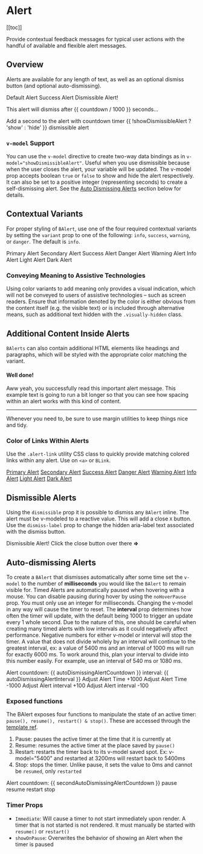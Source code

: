 # Alert

<ClientOnly>
  <Teleport to=".bd-toc">

[[toc]]

  </Teleport>
</ClientOnly>

<div class="lead mb-5">

Provide contextual feedback messages for typical user actions with the handful of available and flexible alert messages.

</div>

## Overview

Alerts are available for any length of text, as well as an optional dismiss button (and optional auto-dismissing).

<HighlightCard>
  <BAlert :model-value="true">Default Alert</BAlert>
  <BAlert variant="success" :model-value="true">Success Alert</BAlert>
  <BAlert v-model="showDismissibleAlert" variant="danger" dismissible>
    Dismissible Alert!
  </BAlert>
  <BAlert
    v-model="dismissCountDown"
    dismissible
    variant="warning"
    @close-countdown="countdown = $event"
  >
    <p>This alert will dismiss after {{ countdown / 1000 }} seconds...</p>
    <BProgress
      variant="warning"
      :max="dismissCountDown"
      :value="countdown"
      height="4px"
    />
  </BAlert>
  <BButtonGroup>
    <BButton @click="dismissCountDown = dismissCountDown + 1000" variant="info">
      Add a second to the alert with countdown timer
    </BButton>
    <BButton @click="showDismissibleAlert = !showDismissibleAlert" variant="info">
      {{ !showDismissibleAlert ? 'show' : 'hide' }} dismissible alert
    </BButton>
  </BButtonGroup>
  <template #html>

```vue
<template>
  <BAlert :model-value="true">Default Alert</BAlert>

  <BAlert variant="success" :model-value="true">Success Alert</BAlert>

  <BAlert v-model="showDismissibleAlert" variant="danger" dismissible> Dismissible Alert! </BAlert>

  <BAlert
    v-model="dismissCountDown"
    dismissible
    variant="warning"
    @close-countdown="countdown = $event"
  >
    <p>This alert will dismiss after {{ countdown / 1000 }} seconds...</p>
    <BProgress variant="warning" :max="dismissCountDown" :value="countdown" height="4px" />
  </BAlert>

  <BButton @click="dismissCountDown = dismissCountDown + 1000" variant="info" class="m-1">
    Add a second to the alert with countdown timer
  </BButton>

  <BButton @click="showDismissibleAlert = !showDismissibleAlert" variant="info" class="m-1">
    {{ !showDismissibleAlert ? 'show' : 'hide' }} dismissible alert
  </BButton>
</template>

<script setup lang="ts">
const showDismissibleAlert = ref(false)

const dismissCountDown = ref(10000)
const countdown = ref(0)
</script>
```

  </template>
</HighlightCard>

### `v-model` Support

You can use the `v-model` directive to create two-way data bindings as in `v-model="showDismissibleAlert"`. Useful when you use dismissible because when the user closes the alert, your variable will be updated. The v-model prop accepts boolean `true` or `false` to show and hide the alert respectively. It can also be set to a positive integer (representing seconds) to create a self-dismissing alert. See the [Auto Dismissing Alerts](#auto-dismissing-alerts) section below for details.

## Contextual Variants

For proper styling of `BAlert`, use one of the four required contextual variants by setting the `variant` prop to one of the following: `info`, `success`, `warning`, or `danger`. The default is `info`.

<HighlightCard>
  <BAlert :model-value="true" variant="primary">Primary Alert</BAlert>
  <BAlert :model-value="true" variant="secondary">Secondary Alert</BAlert>
  <BAlert :model-value="true" variant="success">Success Alert</BAlert>
  <BAlert :model-value="true" variant="danger">Danger Alert</BAlert>
  <BAlert :model-value="true" variant="warning">Warning Alert</BAlert>
  <BAlert :model-value="true" variant="info">Info Alert</BAlert>
  <BAlert :model-value="true" variant="light">Light Alert</BAlert>
  <BAlert :model-value="true" variant="dark">Dark Alert</BAlert>
  <template #html>

```vue-html
<BAlert :model-value="true" variant="primary">Primary Alert</BAlert>
<BAlert :model-value="true" variant="secondary">Secondary Alert</BAlert>
<BAlert :model-value="true" variant="success">Success Alert</BAlert>
<BAlert :model-value="true" variant="danger">Danger Alert</BAlert>
<BAlert :model-value="true" variant="warning">Warning Alert</BAlert>
<BAlert :model-value="true" variant="info">Info Alert</BAlert>
<BAlert :model-value="true" variant="light">Light Alert</BAlert>
<BAlert :model-value="true" variant="dark">Dark Alert</BAlert>
```

  </template>
</HighlightCard>

### Conveying Meaning to Assistive Technologies

Using color variants to add meaning only provides a visual indication, which will not be conveyed to users of assistive technologies – such as screen readers. Ensure that information denoted by the color is either obvious from the content itself (e.g. the visible text) or is included through alternative means, such as additional text hidden with the `.visually-hidden` class.

## Additional Content Inside Alerts

`BAlerts` can also contain additional HTML elements like headings and paragraphs, which will be styled with the appropriate color matching the variant.

<HighlightCard>
  <BAlert :model-value="true" variant="success">
    <h4 class="alert-heading">Well done!</h4>
    <p>
      Aww yeah, you successfully read this important alert message. This example text is going to
      run a bit longer so that you can see how spacing within an alert works with this kind of
      content.
    </p>
    <hr>
    <p class="mb-0">
      Whenever you need to, be sure to use margin utilities to keep things nice and tidy.
    </p>
  </BAlert>
  <template #html>

```vue-html
<BAlert :model-value="true" variant="success">
  <h4 class="alert-heading">Well done!</h4>

  <p>
    Aww yeah, you successfully read this important alert message. This example text is going to
    run a bit longer so that you can see how spacing within an alert works with this kind of
    content.
  </p>

  <hr>

  <p class="mb-0">
    Whenever you need to, be sure to use margin utilities to keep things nice and tidy.
  </p>
</BAlert>
```

  </template>
</HighlightCard>

### Color of Links Within Alerts

Use the `.alert-link` utility CSS class to quickly provide matching colored links within any alert. Use on `<a>` or `BLink`.

<HighlightCard>
  <BAlert :model-value="true" variant="primary"><a href="#" class="alert-link">Primary Alert</a></BAlert>
  <BAlert :model-value="true" variant="secondary"><a href="#" class="alert-link">Secondary Alert</a></BAlert>
  <BAlert :model-value="true" variant="success"><a href="#" class="alert-link">Success Alert</a></BAlert>
  <BAlert :model-value="true" variant="danger"><a href="#" class="alert-link">Danger Alert</a></BAlert>
  <BAlert :model-value="true" variant="warning"><a href="#" class="alert-link">Warning Alert</a></BAlert>
  <BAlert :model-value="true" variant="info"><a href="#" class="alert-link">Info Alert</a></BAlert>
  <BAlert :model-value="true" variant="light"><a href="#" class="alert-link">Light Alert</a></BAlert>
  <BAlert :model-value="true" variant="dark"><a href="#" class="alert-link">Dark Alert</a></BAlert>
  <template #html>

```vue-html
<BAlert :model-value="true" variant="primary"><a href="#" class="alert-link">Primary Alert</a></BAlert>
<BAlert :model-value="true" variant="secondary"><a href="#" class="alert-link">Secondary Alert</a></BAlert>
<BAlert :model-value="true" variant="success"><a href="#" class="alert-link">Success Alert</a></BAlert>
<BAlert :model-value="true" variant="danger"><a href="#" class="alert-link">Danger Alert</a></BAlert>
<BAlert :model-value="true" variant="warning"><a href="#" class="alert-link">Warning Alert</a></BAlert>
<BAlert :model-value="true" variant="info"><a href="#" class="alert-link">Info Alert</a></BAlert>
<BAlert :model-value="true" variant="light"><a href="#" class="alert-link">Light Alert</a></BAlert>
<BAlert :model-value="true" variant="dark"><a href="#" class="alert-link">Dark Alert</a></BAlert>
```

  </template>
</HighlightCard>

## Dismissible Alerts

Using the `dismissible` prop it is possible to dismiss any `BAlert` inline. The alert must be v-modeled to a reactive value. This will add a close `X` button. Use the `dismiss-label` prop to change the hidden aria-label text associated with the dismiss button.

<HighlightCard>
  <BAlert v-model="secondDismissibleAlert" dismissible>
    Dismissible Alert! Click the close button over there <b>&rArr;</b>
  </BAlert>
  <template #html>

```vue
<template>
  <BAlert v-model="dismissibleAlert" dismissible>
    Dismissible Alert! Click the close button over there <b>&rArr;</b>
  </BAlert>
</template>

<script setup lang="ts">
const dismissibleAlert = ref(true)
</script>
```

  </template>
</HighlightCard>

## Auto-dismissing Alerts

To create a `BAlert` that dismisses automatically after some time set the `v-model` to the number of **milliseconds** you would like the `BAlert` to remain visible for. Timed Alerts are automatically paused when hovering with a mouse. You can disable pausing during hover by using the `noHoverPause` prop. You must only use an integer for milliseconds. Changing the v-model in any way will cause the timer to reset. The **interval** prop determines how often the timer will update, with the default being 1000 to trigger an update every 1 whole second. Due to the nature of this, one should be careful when creating many timed alerts with low intervals as it could negatively affect performance. Negative numbers for either v-model or interval will stop the timer. A value that does not divide wholely by an interval will continue to the greatest interval, ex: a value of 5400 ms and an interval of 1000 ms will run for exactly 6000 ms. To work around this, plan your interval to divide into this number easily. For example, use an interval of 540 ms or 1080 ms.

<HighlightCard>
  <BAlert
    v-model="autoDismissingAlert"
    :interval="autoDismissingAlertInterval"
    @close-countdown="autoDismissingAlertCountdown = $event"
  >
    Alert countdown: {{ autoDismissingAlertCountdown }} interval: {{ autoDismissingAlertInterval }}
  </BAlert>
  <BButtonGroup>
    <BButton @click="autoDismissingAlert = autoDismissingAlert + 1000">Adjust Alert Time +1000</BButton>
    <BButton @click="autoDismissingAlert = autoDismissingAlert - 1000">Adjust Alert Time -1000</BButton>
    <BButton @click="autoDismissingAlertInterval = autoDismissingAlertInterval + 100">Adjust Alert interval +100</BButton>
    <BButton @click="autoDismissingAlertInterval = autoDismissingAlertInterval - 100">Adjust Alert interval -100</BButton>
  </BButtonGroup>
  <template #html>

```vue
<template>
  <BAlert
    v-model="autoDismissingAlert"
    :interval="autoDismissingAlertInterval"
    @close-countdown="autoDismissingAlertCountdown = $event"
  >
    Alert countdown: {{ autoDismissingAlertCountdown }} interval: {{ autoDismissingAlertInterval }}
  </BAlert>

  <BButtonGroup>
    <BButton @click="autoDismissingAlert = autoDismissingAlert + 1000"
      >Adjust Alert Time +1000</BButton
    >
    <BButton @click="autoDismissingAlert = autoDismissingAlert - 1000"
      >Adjust Alert Time -1000</BButton
    >
    <BButton @click="autoDismissingAlertInterval = autoDismissingAlertInterval + 100"
      >Adjust Alert interval +100</BButton
    >
    <BButton @click="autoDismissingAlertInterval = autoDismissingAlertInterval - 100"
      >Adjust Alert interval -100</BButton
    >
  </BButtonGroup>
</template>

<script setup lang="ts">
const autoDismissingAlert = ref(10000)
const autoDismissingAlertInterval = ref(1000)
const autoDismissingAlertCountdown = ref(0)
</script>
```

  </template>
</HighlightCard>

### Exposed functions

The BAlert exposes four functions to manipulate the state of an active timer: `pause(), resume(), restart() & stop()`. These are accessed through the [template ref](https://vuejs.org/guide/essentials/template-refs.html#template-refs).

1. Pause: pauses the active timer at the time that it is currently at
2. Resume: resumes the active timer at the place saved by `pause()`
3. Restart: restarts the timer back to its v-model saved spot. Ex: v-model="5400" and restarted at 3200ms will restart back to 5400ms
4. Stop: stops the timer. Unlike pause, it sets the value to 0ms and cannot be `resumed`, only `restarted`

<HighlightCard>
  <BAlert
    v-model="secondAutoDismissingAlert"
    ref="myAlert"
    @close-countdown="secondAutoDismissingAlertCountdown = $event"
  >
    Alert countdown: {{ secondAutoDismissingAlertCountdown }}
  </BAlert>
  <BButtonGroup>
    <BButton @click="pause">pause</BButton>
    <BButton @click="resume">resume</BButton>
    <BButton @click="restart">restart</BButton>
    <BButton @click="stop">stop</BButton>
  </BButtonGroup>
  <template #html>

```vue
<template>
  <BAlert
    v-model="secondAutoDismissingAlert"
    ref="myAlert"
    @close-countdown="secondAutoDismissingAlertCountdown = $event"
  >
    Alert countdown: {{ secondAutoDismissingAlertCountdown }}
  </BAlert>

  <BButtonGroup>
    <BButton @click="pause">pause</BButton>
    <BButton @click="resume">resume</BButton>
    <BButton @click="restart">restart</BButton>
    <BButton @click="stop">stop</BButton>
  </BButtonGroup>
</template>

<script setup lang="ts">
import type {BAlert} from 'bootstrap-vue-next'

const secondAutoDismissingAlert = ref(10000)
const secondAutoDismissingAlertCountdown = ref(0)
const myAlert = ref<null | InstanceType<typeof BAlert>>(null)

// Where 'myAlert' is the **ref** of the BAlert
const pause = () => myAlert.value?.pause()
const resume = () => myAlert.value?.resume()
const restart = () => myAlert.value?.restart()
const stop = () => myAlert.value?.stop()
</script>
```

  </template>
</HighlightCard>

### Timer Props

- `Immediate`: Will cause a timer to not start immediately upon render. A timer that is not started is not rendered. It must manually be started with `resume()` or `restart()`
- `showOnPause`: Overwrites the behavior of showing an Alert when the timer is paused

<ComponentReference :data="data" />

<script setup lang="ts">
import {data} from '../../data/components/alert.data'
import {BAlert, BProgress, BButton, BButtonGroup} from 'bootstrap-vue-next'
import ComponentReference from '../../components/ComponentReference.vue'
import HighlightCard from '../../components/HighlightCard.vue'
import {ref, computed} from 'vue'

const showDismissibleAlert = ref(false);

const dismissCountDown = ref(10000);
const countdown = ref(0);

const secondDismissibleAlert = ref(true);

const autoDismissingAlert = ref(10000);
const autoDismissingAlertInterval = ref(1000);
const autoDismissingAlertCountdown = ref(0);

const secondAutoDismissingAlert = ref(10000);
const secondAutoDismissingAlertCountdown = ref(0);
const myAlert = ref<HTMLElment | null>(null)

const pause = () => myAlert.value?.pause()
const resume = () => myAlert.value?.resume()
const restart = () => myAlert.value?.restart()
const stop = () => myAlert.value?.stop()
</script>
